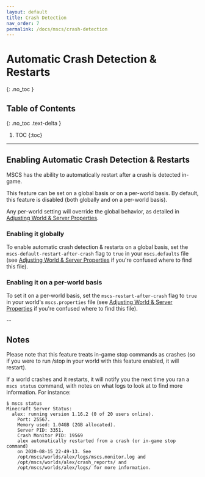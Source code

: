 ```yaml
---
layout: default
title: Crash Detection
nav_order: 7
permalink: /docs/mscs/crash-detection
---
```


#  Automatic Crash Detection & Restarts
{: .no_toc }

## Table of Contents
{: .no_toc .text-delta }

1. TOC
{:toc}

---

## Enabling Automatic Crash Detection & Restarts

MSCS has the ability to automatically restart after a crash is detected in-game. 

This feature can be set on a global basis or on a per-world basis. By default, this feature is disabled (both globally and on a per-world basis).

Any per-world setting will override the global behavior, as detailed in [Adjusting World & Server Properties](https://minecraftservercontrol.github.io/docs/mscs/adjusting-world-server-properties). 

### Enabling it globally

To enable automatic crash detection & restarts on a global basis, set the `mscs-default-restart-after-crash` flag to `true` in your `mscs.defaults` file (see [Adjusting World & Server Properties](https://minecraftservercontrol.github.io/docs/mscs/adjusting-world-server-properties) if you're confused where to find this file).

### Enabling it on a per-world basis

To set it on a per-world basis, set the `mscs-restart-after-crash` flag to `true` in your world's `mscs.properties` file (see [Adjusting World & Server Properties](https://minecraftservercontrol.github.io/docs/mscs/adjusting-world-server-properties) if you're confused where to find this file).

--

## Notes

Please note that this feature treats in-game stop commands as crashes (so if you were to run /stop in your world with this feature enabled, it will restart).

If a world crashes and it restarts, it will notify you the next time you ran a `mscs status` command, with notes on what logs to look at to find more information. For instance:

```
$ mscs status
Minecraft Server Status:
  alex: running version 1.16.2 (0 of 20 users online).
    Port: 25567.
    Memory used: 1.04GB (2GB allocated).
    Server PID: 3351.
    Crash Monitor PID: 19569
    alex automatically restarted from a crash (or in-game stop command)
    on 2020-08-15_22-49-13. See
    /opt/mscs/worlds/alex/logs/mscs.monitor.log and
    /opt/mscs/worlds/alex/crash_reports/ and
    /opt/mscs/worlds/alex/logs/ for more information.
```


